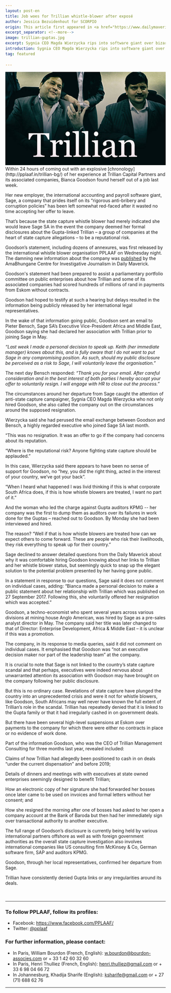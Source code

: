 ```yaml
---
layout: post-en
title: Job woes for Trillian whistle-blower after exposé
author: Jessica Bezuidenhout for SCORPIO
origin: This article first appeared in <a href="https://www.dailymaverick.co.za/article/2017-10-03-exclusive-job-woes-for-trillian-whistle-blower-after-expos" target="_blank">the Daily Maverick</a>
excerpt_separator: <!--more-->
image: trillian-guptas.jpg
excerpt: Sygnia CEO Magda Wierzycka rips into software giant over bizarre circumstances around the “resignation” of a state capture whistle-blower, and offers her a job.
introduction: Sygnia CEO Magda Wierzycka rips into software giant over bizarre circumstances around the “resignation” of a state capture whistle-blower, and offers her a job.
tag: featured

---
```



 <img class="img-responsive img-post center-block" src="/img/posts/trillian-guptas.jpg" title="Ajay and Atul Gupta. Photo: Muntu Vilakazi/Gallo images"> 

<br>
Within 24 hours of coming out with an explosive [chronology](http://pplaaf.in/trillian-bg/) of her experience at Trillian Capital Partners and its associated companies, Bianca Goodson found herself out of a job last week.

Her new employer, the international accounting and payroll software giant, Sage, a company that prides itself on its “rigorous anti-bribery and corruption policies” has been left somewhat red-faced after it wasted no time accepting her offer to leave.

That’s because the state capture whistle blower had merely indicated she would leave Sage SA in the event the company deemed her formal disclosures about the Gupta-linked Trillian – a group of companies at the heart of state capture allegations – to be a reputational risk.

Goodson’s statement, including dozens of annexures, was first released by the international whistle blower organisation PPLAAF on Wednesday night. The damning new information about the company was [published](https://www.dailymaverick.co.za/article/2017-09-27-amabhungane-how-gupta-linked-firm-scored-big-by-connecting-officials-and-consultants-whistle-blower) by the AmaBhungane Centre for Investigative Journalism in Daily Maverick.

Goodson's statement had been prepared to assist a parliamentary portfolio committee on public enterprises about how Trillian and some of its associated companies had scored hundreds of millions of rand in payments from Eskom without contracts.

Goodson had hoped to testify at such a hearing but delays resulted in the information being publicly released by her international legal representatives.

In the wake of that information going public, Goodson sent an email to Pieter Bensch, Sage SA’s Executive Vice-President Africa and Middle East, Goodson saying she had declared her association with Trillian prior to joining Sage in May.

_“Last week I made a personal decision to speak up. Keith (her immediate manager) knows about this, and is fully aware that I do not want to put Sage in any compromising position. As such, should my public disclosure be perceived as a risk to Sage, I will voluntarily leave the organisation.”_

The next day Bensch responded: _“Thank you for your email. After careful consideration and in the best interest of both parties I hereby accept your offer to voluntarily resign. I will engage with HR to close out the process.”_

The circumstances around her departure from Sage caught the attention of anti-state capture campaigner, Sygnia CEO Magda Wierzycka who not only hired Goodson, she also called the company out on the circumstances around the supposed resignation.

Wierzycka said she had perused the email exchange between Goodson and Bensch, a highly regarded executive who joined Sage SA last month.  

“This was no resignation. It was an offer to go if the company had concerns about its reputation.

“Where is the reputational risk? Anyone fighting state capture should be applauded.”

In this case, Wierzycka said there appears to have been no sense of support for Goodson, no “hey, you did the right thing, acted in the interest of your country, we’ve got your back”.

“When I heard what happened I was livid thinking if this is what corporate South Africa does, if this is how whistle blowers are treated, I want no part of it.”

And the woman who led the charge against Gupta auditors KPMG -- her company was the first to dump them as auditors over its failures in work done for the Guptas – reached out to Goodson. By Monday she had been interviewed and hired.

The reason? “Well if that is how whistle blowers are treated how can we expect others to come forward. These are people who risk their livelihoods, they risk everything to speak up for their country.”

Sage declined to answer detailed questions from the Daily Maverick about why it was comfortable hiring Goodson knowing about her links to Trillian and her whistle blower status, but seemingly quick to snap up the elegant solution to the potential problem presented by her having gone public.

In a statement in response to our questions, Sage said it does not comment on individual cases, adding: “Bianca made a personal decision to make a public statement about her relationship with Trillian which was published on 27 September 2017. Following this, she voluntarily offered her resignation which was accepted.”

Goodson, a techno-economist who spent several years across various divisions at mining house Anglo American, was hired by Sage as a pre-sales analyst director in May. The company said her title was later changed to that of Director: Enterprise Development, Africa & Middle East – it is unclear if this was a promotion.

The company, in its response to media queries, said it did not comment on individual cases. It emphasised that Goodson was “not an executive decision maker nor part of the leadership team” at the company.

It is crucial to note that Sage is not linked to the country’s state capture scandal and that perhaps, executives were indeed nervous about unwarranted attention its association with Goodson may have brought on the company following her public disclosure.

But this is no ordinary case. Revelations of state capture have plunged the country into an unprecedented crisis and were it not for whistle blowers, like Goodson, South Africans may well never have known the full extent of Trillian’s role in the scandal. Trillian has repeatedly denied that it is linked to the Gupta family or that it had irregularly cashed in on government deals.

But there have been several high-level suspensions at Eskom over payments to the company for which there were either no contracts in place or no evidence of work done.

Part of the information Goodson, who was the CEO of Trillian Management Consulting for three months last year, revealed included:

Claims of how Trillian had allegedly been positioned to cash in on deals “under the current dispensation” and before 2019;

Details of dinners and meetings with with executives at state owned enterprises seemingly designed to benefit Trillian;

How an electronic copy of her signature she had forwarded her bosses once later came to be used on invoices and formal letters without her consent; and

How she resigned the morning after one of bosses had asked to her open a company account at the Bank of Baroda but then had her immediately sign over transactional authority to another executive.

The full range of Goodson’s disclosure is currently being held by various international partners offshore as well as with foreign government authorities as the overall state capture investigation also involves international companies like US consulting firm McKinsey & Co, German software firm, SAP and auditors KPMG.

Goodson, through her local representatives, confirmed her departure from Sage.

Trillian have consistently denied Gupta links or any irregularities around its deals.
<br>
<br>
<br>

----------------------

### To follow PPLAAF, follow its profiles:
- Facebook: <https://www.facebook.com/PPLAAF/>
- Twitter: [@pplaaf](https://twitter.com/pplaaf)

### For further information, please contact:
- In Paris, William Bourdon (French, English): [w.bourdon@bourdon-associes.com](mailto:w.bourdon@bourdon-associes.com) or + 33 1 42 60 32 60
- In Paris, Henri Thulliez (French, English): [henri.thulliez@gmail.com](mailto:henri.thulliez@gmail.com) or + 33 6 98 04 66 72
- In Johannesburg, Khadija Sharife (English): [ksharife@gmail.com](mailto:ksharife@gmail.com) or + 27 (71) 688 62 76 




-----
